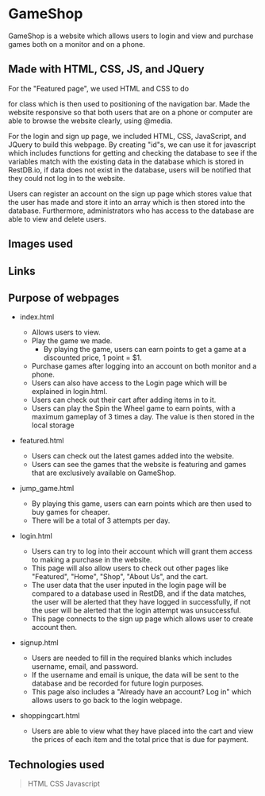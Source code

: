 # GameShop
GameShop is a website which allows users to login and view and purchase games both on a monitor and on a phone.

## Made with HTML, CSS, JS, and JQuery
For the "Featured page", we used HTML and CSS to do <div> for  class which is then used to positioning of the navigation bar. Made the website responsive so that both users that are on a phone or computer are able to browse the website clearly, using @media.

For the login and sign up page, we included HTML, CSS, JavaScript, and JQuery to build this webpage. By creating "id"s, we can use it for javascript which includes functions for getting and checking the database to see if the variables match with the existing data in the database which is stored in RestDB.io, if data does not exist in the database, users will be notified that they could not log in to the website.

Users can register an account on the sign up page which stores value that the user has made and store it into an array which is then stored into the database. Furthermore, administrators who has access to the database are able to view and delete users.

## Images used



## Links



## Purpose of webpages

* index.html
    * Allows users to view.
    * Play the game we made.
        * By playing the game, users can earn points to get a game at a discounted price, 1 point = $1.
    * Purchase games after logging into an account on both monitor and a phone.
    * Users can also have access to the Login page which will be explained in login.html.
    * Users can check out their cart after adding items in to it.
    * Users can play the Spin the Wheel game to earn points, with a maximum gameplay of 3 times a day. The value is then stored in the local storage
    
* featured.html
    * Users can check out the latest games added into the website.
    * Users can see the games that the website is featuring and games that are exclusively available on GameShop.

* jump_game.html
    * By playing this game, users can earn points which are then used to buy games for cheaper.
    * There will be a total of 3 attempts per day.

* login.html
    * Users can try to log into their account which will grant them access to making a purchase in the website.
    * This page will also allow users to check out other pages like "Featured", "Home", "Shop", "About Us", and the cart.
    * The user data that the user inputed in the login page will be compared to a database used in RestDB, and if the data matches, the user will be alerted that they have logged in successfully, if not the user will be alerted that the login attempt was unsuccessful.
    * This page connects to the sign up page which allows user to create account then.

* signup.html
    * Users are needed to fill in the required blanks which includes username, email, and password. 
    * If the username and email is unique, the data will be sent to the database and be recorded for future login purposes.
    * This page also includes a "Already have an account? Log in" which allows users to go back to the login webpage.

* shoppingcart.html
    * Users are able to view what they have placed into the cart and view the prices of each item and the total price that is due for payment.


## Technologies used

> HTML
> CSS
> Javascript

